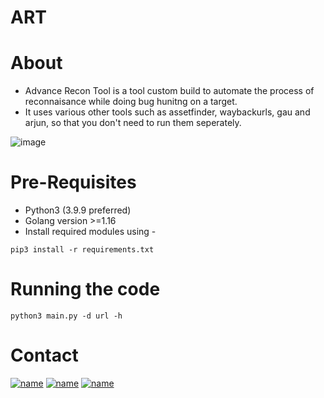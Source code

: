 # ART
# About
- Advance Recon Tool is a tool custom build to automate the process of reconnaisance while doing bug hunitng on a target.
- It uses various other tools such as assetfinder, waybackurls, gau and arjun, so that you don't need to run them seperately.

![image](https://user-images.githubusercontent.com/63356733/152228041-cdf26d02-60b4-4cb5-879e-c8253ea781cc.png)

# Pre-Requisites 

- Python3 (3.9.9 preferred)
- Golang version >=1.16
- Install required modules using - 
```
pip3 install -r requirements.txt
```

# Running the code

```
python3 main.py -d url -h
```

# Contact 

[![name](https://img.shields.io/badge/Instagram-E4405F?style=for-the-badge&logo=instagram&logoColor=white)](https://www.instagram.com/hackersarena0/) [![name](	https://img.shields.io/badge/Twitter-1DA1F2?style=for-the-badge&logo=twitter&logoColor=white)](https://twitter.com/n4kb4) [![name](https://img.shields.io/badge/LinkedIn-0077B5?style=for-the-badge&logo=linkedin&logoColor=white)](https://www.linkedin.com/in/ashharali/)  
